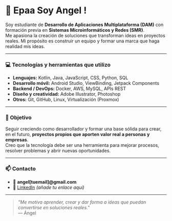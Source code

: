 # 👋 Epaa Soy Angel !

Soy estudiante de **Desarrollo de Aplicaciones Multiplataforma (DAM)** con formación previa en **Sistemas Microinformáticos y Redes (SMR)**.  
Me apasiona la creación de soluciones que transforman ideas en proyectos reales. Mi propósito es construir un equipo y formar una marca que haga realidad mis ideas.

---

### 💻 Tecnologías y herramientas que utilizo
- **Lenguajes:** Kotlin, Java, JavaScript, CSS, Python, SQL  
- **Desarrollo móvil:** Android Studio, ViewBinding, Jetpack Components  
- **Backend / DevOps:** Docker, AWS, MySQL, APIs REST  
- **Diseño y creatividad:** Adobe Illustrator, Photoshop  
- **Otros:** Git, GitHub, Linux, Virtualización (Proxmox)

---

### 🚀 Objetivo
Seguir creciendo como desarrollador y formar una base sólida para crear, en el futuro, **proyectos propios que aporten valor real a personas y empresas**.  
Creo que la tecnología debe ser una herramienta para mejorar procesos, resolver problemas y abrir nuevas oportunidades.

---

### 📫 Contacto
- 📧 **angel[tuemail]@gmail.com**  
- 💼 [LinkedIn](https://www.linkedin.com/in/angelgmx) *(añade tu enlace aquí)*  

---

> _"Me motiva aprender, crear y dar forma a ideas que puedan convertirse en soluciones reales."_  
> — Ángel

